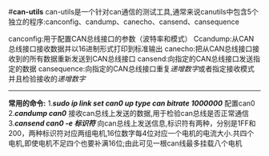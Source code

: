 #**can-utils**
can-utils是一个针对can通信的测试工具,通常来说canutils中包含5个独立的程序:canconfig、candump、canecho、cansend、cansequence

canconfig:用于配置CAN总线接口的参数（波特率和模式）
Ccandump:从CAN总线接口接收数据并以16进制形式打印到标准输出
canecho:把从CAN总线接口接收到的所有数据重新发送到CAN总线接口
cansend:向指定的CAN总线接口发送指定的数据
cansequence:向指定的CAN总线接口重复*递增数字*或者指定接收模式并且检验接收的*递增数字*

---

**常用的命令:**
1.***sudo ip link set can0 up type can bitrate 1000000***
配置can0
2.***candump can0***
接收can总线上发送的数据,用于检验can总线是否正常通信
3.***cansend can0 -e 标识符***
向can总线上发送信息,标识符有两种，分别是1FF和200，两种标识符对应两组电机,16位数字每4位对应一个电机的电流大小.共四个电机,即使电机不足四个也要补满16位;由此可见一根can线最多挂载八个电机

